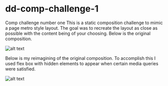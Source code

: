 # dd-comp-challenge-1
Comp challenge number one
This is a static composition challenge to mimic a page metro style layout. The goal was to recreate the layout as close as possible with the content being of your choosing. Below is the original composition.



![alt text](http://frontend.turing.io/assets/images/static-comp-challenge-1.jpg "Original Static Comp")

Below is my reimagining of the original composition. To accomplish this I used flex box with hidden elements to appear when certain media queries were satisfied.

![alt text](https://imgur.com/a/R0WoF "Original Static Comp")
